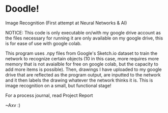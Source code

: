 # Doodle!
Image Recognition (First attempt at Neural Networks & AI)

NOTICE: This code is only executable on/with my google drive account as the files necessary for running it are only available on my google drive, this is for ease of use with google colab.

This program uses .npy files from Google's Sketch.io dataset to train the network to recognize certain objects (10 in this case, more requires more memory that is not avaialble for free on google colab, but the capacity to add more items is possible). Then, drawings I have uploaded to my google drive that are reflected as the program output, are inputted to the network and it then labels the drawing whatever the network thinks it is. This is image recognition on a small, but functional stage! 

For a process journal, read Project Report

~Axv :)
